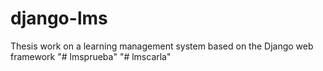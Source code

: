 # django-lms
Thesis work on a learning management system based on the Django web framework
"# lmsprueba" 
"# lmscarla" 
